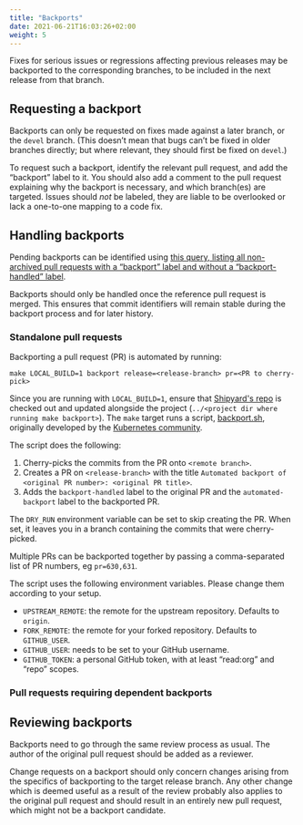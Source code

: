 ```yaml
---
title: "Backports"
date: 2021-06-21T16:03:26+02:00
weight: 5
---
```


Fixes for serious issues or regressions affecting previous releases may be backported to the corresponding branches,
to be included in the next release from that branch.

## Requesting a backport

Backports can only be requested on fixes made against a later branch, or the `devel` branch.
(This doesn’t mean that bugs can’t be fixed in older branches directly; but where relevant, they should first be fixed on `devel`.)

To request such a backport, identify the relevant pull request, and add the “backport” label to it.
You should also add a comment to the pull request explaining why the backport is necessary, and which branch(es) are targeted.
Issues should _not_ be labeled, they are liable to be overlooked or lack a one-to-one mapping to a code fix.

## Handling backports

Pending backports can be identified using
[this query, listing all non-archived pull requests with a “backport” label and without a “backport-handled” label](https://github.com/pulls?q=is%3Apr+archived%3Afalse+user%3Asubmariner-io+label%3Abackport+-label%3Abackport-handled).

Backports should only be handled once the reference pull request is merged.
This ensures that commit identifiers will remain stable during the backport process and for later history.

### Standalone pull requests

Backporting a pull request (PR) is automated by running:

`make LOCAL_BUILD=1 backport release=<release-branch> pr=<PR to cherry-pick>`

Since you are running with `LOCAL_BUILD=1`, ensure that [Shipyard's repo](https://github.com/submariner-io/shipyard) is
checked out and updated alongside the project (`../<project dir where running make backport>`).
The `make` target runs a script,
[backport.sh](https://github.com/submariner-io/shipyard/blob/devel/scripts/shared/backport.sh), originally developed by the [Kubernetes community](https://github.com/kubernetes/kubernetes/blob/master/hack/cherry_pick_pull.sh).

The script does the following:

1. Cherry-picks the commits from the PR onto `<remote branch>`.
2. Creates a PR on `<release-branch>` with the title `Automated backport of <original PR number>: <original PR title>`.
3. Adds the `backport-handled` label to the original PR and the `automated-backport` label to the backported PR.

The `DRY_RUN` environment variable can be set to skip creating the PR. When set, it leaves you in a branch containing the commits that were cherry-picked.

Multiple PRs can be backported together by passing a comma-separated list of PR numbers, eg `pr=630,631`.  

The script uses the following environment variables. Please change them according to your setup.

* `UPSTREAM_REMOTE`: the remote for the upstream repository. Defaults to `origin`.
* `FORK_REMOTE`: the remote for your forked repository. Defaults to `GITHUB_USER`.
* `GITHUB_USER`: needs to be set to your GitHub username.
* `GITHUB_TOKEN`: a personal GitHub token, with at least “read:org” and “repo” scopes.

### Pull requests requiring dependent backports

<!-- TODO skitt document dependent backports -->

## Reviewing backports

Backports need to go through the same review process as usual.
The author of the original pull request should be added as a reviewer.

Change requests on a backport should only concern changes arising from the specifics of backporting to the target release branch.
Any other change which is deemed useful as a result of the review probably also applies to the original pull request and should result in
an entirely new pull request, which might not be a backport candidate.

